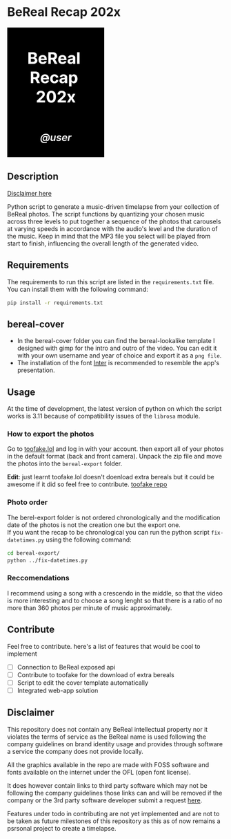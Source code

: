 # BeReal Recap 202x
<img src="bereal-cover/cover.png" height="300px">

## Description
[Disclaimer here](#disclaimer)

Python script to generate a music-driven timelapse from your collection of BeReal photos.
The script functions by quantizing your chosen music across three levels to put together a sequence of the photos that carousels at varying speeds in accordance with the audio's level and the duration of the music. Keep in mind that the MP3 file you select will be played from start to finish, influencing the overall length of the generated video.

## Requirements
The requirements to run this script are listed in the `requirements.txt` file. You can install them with the following command:

```bash
pip install -r requirements.txt
```

## bereal-cover
- In the bereal-cover folder you can find the bereal-lookalike template I designed with gimp for the intro and outro of the video. You can edit it with your own username and year of choice and export it as a `png file`.
- The installation of the font [Inter](https://fonts.google.com/specimen/Inter?preview.text=BeReal) is recommended to resemble the app's presentation. 

## Usage
At the time of development, the latest version of python on which the script works is 3.11 because of compatibility issues of the `librosa` module.

### How to export the photos
Go to [toofake.lol](https://toofake.lol/) and log in with your account. then export all of your photos in the default format (back and front camera).
Unpack the zip file and move the photos into the `bereal-export` folder.

**Edit**: just learnt toofake.lol doesn't doenload extra bereals but it could be awesome if it did so feel free to contribute. [toofake repo](https://github.com/s-alad/toofake)

### Photo order
The berel-export folder is not ordered chronologically and the modification date of the photos is not the creation one but the export one.  
If you want the recap to be chronological you can run the python script `fix-datetimes.py` using the following command:

```bash
cd bereal-export/
python ../fix-datetimes.py
```


### Reccomendations
I recommend using a song with a crescendo in the middle, so that the video is more interesting and to choose a song lenght so that there is a ratio of no more than 360 photos per minute of music approximately.

## Contribute
Feel free to contribute. here's a list of features that would be cool to implement
- [ ] Connection to BeReal exposed api 
- [ ] Contribute to toofake for the download of extra bereals
- [ ] Script to edit the cover template automatically 
- [ ] Integrated web-app solution

<h2 id='disclaimer'>Disclaimer</h2>
This repository does not contain any BeReal intellectual property nor it violates the terms of service as the BeReal name is used following the company guidelines on brand identity usage and provides through software a service the company does not provide locally.

All the graphics available in the repo are made with FOSS software and fonts available on the internet under the OFL (open font license). 

It does however contain links to third party software which may not be following the company guidelines those links can and will be removed if the company or the 3rd party software developer submit a request [here](mailto:ffrancescogenovese+bereal@gmail.com).

Features under todo in contributing are not yet implemented and are not to be taken as future milestones of this repository as this as of now remains a psrsonal project to create a timelapse.

